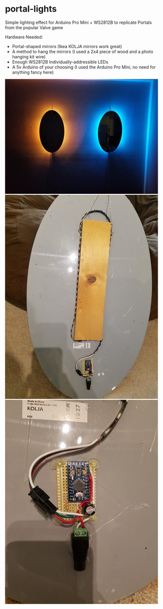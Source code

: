 # portal-lights
Simple lighting effect for Arduino Pro Mini + WS2812B to replicate Portals from the popular Valve game  

Hardware Needed:
- Portal-shaped mirrors (Ikea KOLJA mirrors work great)
- A method to hang the mirrors (I used a 2x4 piece of wood and a photo hanging kit wire)
- Enough WS2812B Individually-addressible LEDs
- A 5v Arduino of your choosing (I used the Arduino Pro Mini, no need for anything fancy here)

![Alt text](/images/portals.jpg?raw=true "Finished Product")
![Alt text](/images/Back_Full.jpg?raw=true "Back View")
![Alt text](/images/Back_Arduino.jpg?raw=true "Closeup of Arduino")

